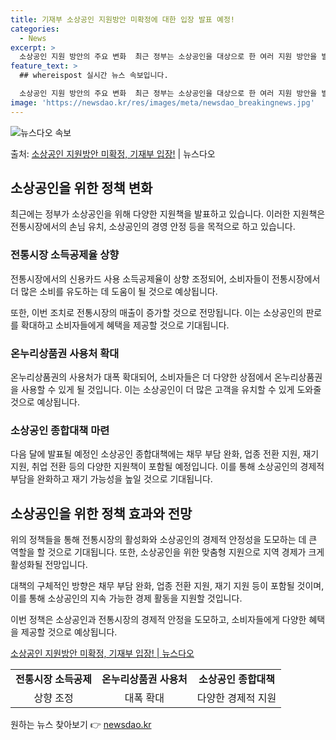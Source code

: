 ```yaml
---
title: 기재부 소상공인 지원방안 미확정에 대한 입장 발표 예정!
categories:
  - News
excerpt: >
  소상공인 지원 방안의 주요 변화  최근 정부는 소상공인을 대상으로 한 여러 지원 방안을 발표했다. 이 지원 …
feature_text: >
  ## whereispost 실시간 뉴스 속보입니다.

  소상공인 지원 방안의 주요 변화  최근 정부는 소상공인을 대상으로 한 여러 지원 방안을 발표했다. 이 지원 …
image: 'https://newsdao.kr/res/images/meta/newsdao_breakingnews.jpg'
---
```


![뉴스다오 속보](https://newsdao.kr/res/images/meta/newsdao_breakingnews.jpg)

<p>출처: <a href="https://newsdao.kr/4379" rel="dofollow">소상공인 지원방안 미확정, 기재부 입장!</a> | 뉴스다오</p>

<h2 data-ke-size="size26">소상공인을 위한 정책 변화</h2>
<p data-ke-size="size16">최근에는 정부가 소상공인을 위해 다양한 지원책을 발표하고 있습니다. 이러한 지원책은 전통시장에서의 손님 유치, 소상공인의 경영 안정 등을 목적으로 하고 있습니다.</p>

<h3><b>전통시장 소득공제율 상향</b></h3>
<p data-ke-size="size16">전통시장에서의 신용카드 사용 소득공제율이 상향 조정되어, 소비자들이 전통시장에서 더 많은 소비를 유도하는 데 도움이 될 것으로 예상됩니다.</p>
<p data-ke-size="size16">또한, 이번 조치로 전통시장의 매출이 증가할 것으로 전망됩니다. 이는 소상공인의 판로를 확대하고 소비자들에게 혜택을 제공할 것으로 기대됩니다.</p>

<h3><b>온누리상품권 사용처 확대</b></h3>
<p data-ke-size="size16">온누리상품권의 사용처가 대폭 확대되어, 소비자들은 더 다양한 상점에서 온누리상품권을 사용할 수 있게 될 것입니다. 이는 소상공인이 더 많은 고객을 유치할 수 있게 도와줄 것으로 예상됩니다.</p>

<h3><b>소상공인 종합대책 마련</b></h3>
<p data-ke-size="size16">다음 달에 발표될 예정인 소상공인 종합대책에는 채무 부담 완화, 업종 전환 지원, 재기 지원, 취업 전환 등의 다양한 지원책이 포함될 예정입니다. 이를 통해 소상공인의 경제적 부담을 완화하고 재기 가능성을 높일 것으로 기대됩니다.</p>


<h2 data-ke-size="size26">소상공인을 위한 정책 효과와 전망</h2>
<p data-ke-size="size16">위의 정책들을 통해 전통시장의 활성화와 소상공인의 경제적 안정성을 도모하는 데 큰 역할을 할 것으로 기대됩니다. 또한, 소상공인을 위한 맞춤형 지원으로 지역 경제가 크게 활성화될 전망입니다.</p>
<p data-ke-size="size16">대책의 구체적인 방향은 채무 부담 완화, 업종 전환 지원, 재기 지원 등이 포함될 것이며, 이를 통해 소상공인의 지속 가능한 경제 활동을 지원할 것입니다.</p>
<p data-ke-size="size16">이번 정책은 소상공인과 전통시장의 경제적 안정을 도모하고, 소비자들에게 다양한 혜택을 제공할 것으로 예상됩니다.</p>

<p data-ke-size="size16"><a href="https://newsdao.kr/4379">소상공인 지원방안 미확정, 기재부 입장! | 뉴스다오</a></p>

<table>
	<tr>
		<td style="text-align: center; height: 17px;"><b>전통시장 소득공제</b></td>
		<td style="text-align: center; height: 17px;"><b>온누리상품권 사용처</b></td>
		<td style="text-align: center; height: 17px;"><b>소상공인 종합대책</b></td>
	</tr>
	<tr>
		<td style="text-align: center; height: 17px;">상향 조정</td>
		<td style="text-align: center; height: 17px;">대폭 확대</td>
		<td style="text-align: center; height: 17px;">다양한 경제적 지원</td>
	</tr>
</table> 

원하는 뉴스 찾아보기 👉 <a href="https://newsdao.kr" rel="dofollow">newsdao.kr</a>



